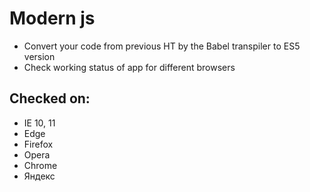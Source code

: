 # Modern js
* Convert your code from previous HT by the Babel transpiler to ES5 version
* Check working status of app for different browsers

## Сhecked on:
* IE 10, 11
* Edge
* Firefox
* Opera
* Chrome
* Яндекс
